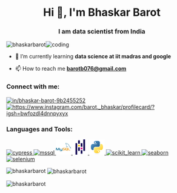 <h1 align="center">Hi 👋, I'm Bhaskar Barot</h1>
<h3 align="center">I am data scientist from India</h3>
<img align="right" alt="coding" width="400" src="https://img.freepik.com/premium-vector/illustration-web-development-programmer-coding-website_746655-2881.jpg?w=2000">
<p align="left"> <img src="https://komarev.com/ghpvc/?username=bhaskarbarot&label=Profile%20views&color=0e75b6&style=flat" alt="bhaskarbarot" /> </p>

- 🌱 I’m currently learning **data science at iit madras and google**

- 📫 How to reach me **barotb076@gmail.com**

<h3 align="left">Connect with me:</h3>
<p align="left">
<a href="https://linkedin.com/in/in/bhaskar-barot-9b2455252" target="blank"><img align="center" src="https://raw.githubusercontent.com/rahuldkjain/github-profile-readme-generator/master/src/images/icons/Social/linked-in-alt.svg" alt="in/bhaskar-barot-9b2455252" height="30" width="40" /></a>
<a href="https://instagram.com/https://www.instagram.com/barot._bhaskar/profilecard/?igsh=bwfozdl4dnnpyxyx" target="blank"><img align="center" src="https://raw.githubusercontent.com/rahuldkjain/github-profile-readme-generator/master/src/images/icons/Social/instagram.svg" alt="https://www.instagram.com/barot._bhaskar/profilecard/?igsh=bwfozdl4dnnpyxyx" height="30" width="40" /></a>
</p>

<h3 align="left">Languages and Tools:</h3>
<p align="left"> <a href="https://www.cypress.io" target="_blank" rel="noreferrer"> <img src="https://raw.githubusercontent.com/simple-icons/simple-icons/6e46ec1fc23b60c8fd0d2f2ff46db82e16dbd75f/icons/cypress.svg" alt="cypress" width="40" height="40"/> </a> <a href="https://www.microsoft.com/en-us/sql-server" target="_blank" rel="noreferrer"> <img src="https://www.svgrepo.com/show/303229/microsoft-sql-server-logo.svg" alt="mssql" width="40" height="40"/> </a> <a href="https://www.mysql.com/" target="_blank" rel="noreferrer"> <img src="https://raw.githubusercontent.com/devicons/devicon/master/icons/mysql/mysql-original-wordmark.svg" alt="mysql" width="40" height="40"/> </a> <a href="https://pandas.pydata.org/" target="_blank" rel="noreferrer"> <img src="https://raw.githubusercontent.com/devicons/devicon/2ae2a900d2f041da66e950e4d48052658d850630/icons/pandas/pandas-original.svg" alt="pandas" width="40" height="40"/> </a> <a href="https://www.python.org" target="_blank" rel="noreferrer"> <img src="https://raw.githubusercontent.com/devicons/devicon/master/icons/python/python-original.svg" alt="python" width="40" height="40"/> </a> <a href="https://scikit-learn.org/" target="_blank" rel="noreferrer"> <img src="https://upload.wikimedia.org/wikipedia/commons/0/05/Scikit_learn_logo_small.svg" alt="scikit_learn" width="40" height="40"/> </a> <a href="https://seaborn.pydata.org/" target="_blank" rel="noreferrer"> <img src="https://seaborn.pydata.org/_images/logo-mark-lightbg.svg" alt="seaborn" width="40" height="40"/> </a> <a href="https://www.selenium.dev" target="_blank" rel="noreferrer"> <img src="https://raw.githubusercontent.com/detain/svg-logos/780f25886640cef088af994181646db2f6b1a3f8/svg/selenium-logo.svg" alt="selenium" width="40" height="40"/> </a> </p>

<p><img align="left" src="https://github-readme-stats.vercel.app/api/top-langs?username=bhaskarbarot&show_icons=true&locale=en&layout=compact" alt="bhaskarbarot" /></p>

<p>&nbsp;<img align="center" src="https://github-readme-stats.vercel.app/api?username=bhaskarbarot&show_icons=true&locale=en" alt="bhaskarbarot" /></p>

<p><img align="center" src="https://github-readme-streak-stats.herokuapp.com/?user=bhaskarbarot&" alt="bhaskarbarot" /></p>
